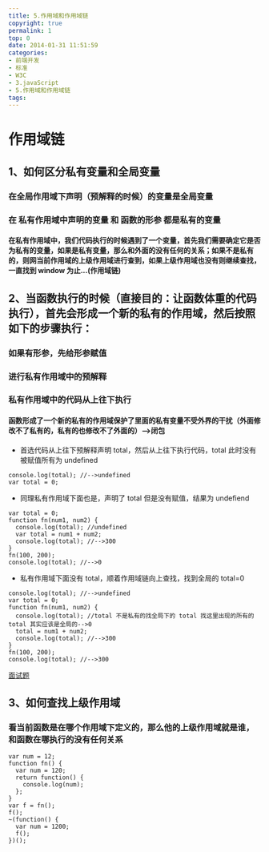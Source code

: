 ```yaml
---
title: 5.作用域和作用域链
copyright: true
permalink: 1
top: 0
date: 2014-01-31 11:51:59
categories:
- 前端开发
- 标准
- W3C
- 3.javaScript
- 5.作用域和作用域链
tags:
---
```


# 作用域链

## 1、如何区分私有变量和全局变量

### 在全局作用域下声明（预解释的时候）的变量是全局变量

### 在 私有作用域中声明的变量 和 函数的形参 都是私有的变量

#### 在私有作用域中，我们代码执行的时候遇到了一个变量，首先我们需要确定它是否为私有的变量，如果是私有变量，那么和外面的没有任何的关系；如果不是私有的，则网当前作用域的上级作用域进行查到，如果上级作用域也没有则继续查找，一直找到 window 为止...(作用域链)

## 2、当函数执行的时候（直接目的：让函数体重的代码执行），首先会形成一个新的私有的作用域，然后按照如下的步骤执行：

### 如果有形参，先给形参赋值

### 进行私有作用域中的预解释

### 私有作用域中的代码从上往下执行

#### 函数形成了一个新的私有的作用域保护了里面的私有变量不受外界的干扰（外面修改不了私有的，私有的也修改不了外面的）-->闭包

- 首选代码从上往下预解释声明 total，然后从上往下执行代码，total 此时没有被赋值所有为 undefined

```
console.log(total); //-->undefined
var total = 0;
```

- 同理私有作用域下面也是，声明了 total 但是没有赋值，结果为 undefiend

```
var total = 0;
function fn(num1, num2) {
  console.log(total); //undefined
  var total = num1 + num2;
  console.log(total); //-->300
}
fn(100, 200);
console.log(total); //-->0
```

- 私有作用域下面没有 total，顺着作用域链向上查找，找到全局的 total=0

```
console.log(total); //-->undefined
var total = 0;
function fn(num1, num2) {
  console.log(total); //total 不是私有的找全局下的 total 找这里出现的所有的 total 其实应该是全局的-->0
  total = num1 + num2;
  console.log(total); //-->300
}
fn(100, 200);
console.log(total); //-->300
```

[面试题](./面试题.js)

## 3、如何查找上级作用域

### 看当前函数是在哪个作用域下定义的，那么他的上级作用域就是谁，和函数在哪执行的没有任何关系

```
var num = 12;
function fn() {
  var num = 120;
  return function() {
    console.log(num);
  };
}
var f = fn();
f();
~(function() {
  var num = 1200;
  f();
})();
```
